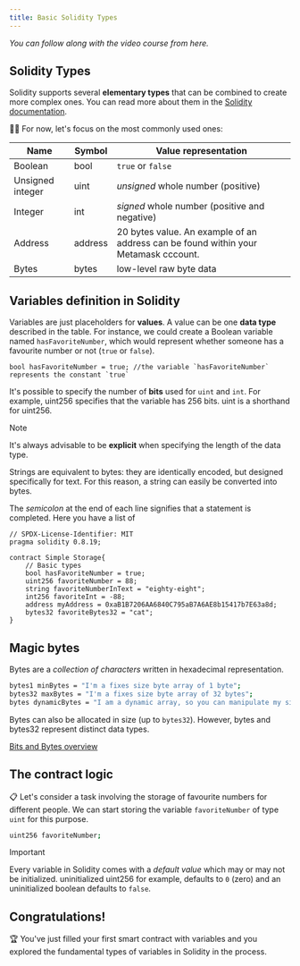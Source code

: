 ```yaml
---
title: Basic Solidity Types
---
```


_You can follow along with the video course from here._

## Solidity Types

Solidity supports several **elementary types** that can be combined to create more complex ones. You can read more about them in the [Solidity documentation](https://docs.soliditylang.org/en/v0.8.20/types.html#types).

🕵️‍♂️ For now, let's focus on the most commonly used ones:

| Name | Symbol | Value representation |
| ---- | ---- | ---- |
|Boolean |bool|`true` or `false`|
|Unsigned integer| uint| _unsigned_ whole number (positive) |
|Integer|int| _signed_ whole number (positive and negative)
|Address|address| 20 bytes value. An example of an address can be found within your Metamask cccount.
|Bytes|bytes| low-level raw byte data

## Variables definition in Solidity

Variables are just placeholders for **values**. A value can be one **data type** described in the table.  For instance, we could create a Boolean variable named `hasFavoriteNumber`, which would represent whether someone has a favourite number or not (`true` or `false`).

```solidity
bool hasFavoriteNumber = true; //the variable `hasFavoriteNumber` represents the constant `true`
```

It's possible to specify the number of **bits** used for `uint` and `int`. For example, uint256 specifies that the variable has 256 bits. uint is a shorthand for uint256.


> [!NOTE]
> It's always advisable to be **explicit** when specifying the length of the data type.

Strings are equivalent to bytes: they are identically encoded, but designed specifically for text. For this reason, a string can easily be converted into bytes.

The _semicolon_ at the end of each line signifies that a statement is completed. Here you have a list of 

```solidity
// SPDX-License-Identifier: MIT
pragma solidity 0.8.19;

contract Simple Storage{
    // Basic types
    bool hasFavoriteNumber = true;
    uint256 favoriteNumber = 88;
    string favoriteNumberInText = "eighty-eight";
    int256 favoriteInt = -88;
    address myAddress = 0xaB1B7206AA6840C795aB7A6AE8b15417b7E63a8d;
    bytes32 favoriteBytes32 = "cat";
}
```

## Magic bytes

Bytes are a _collection of characters_ written in hexadecimal representation.

```bash
bytes1 minBytes = "I'm a fixes size byte array of 1 byte";
bytes32 maxBytes = "I'm a fixes size byte array of 32 bytes";
bytes dynamicBytes = "I am a dynamic array, so you can manipulate my size";
```

Bytes can also be allocated in size (up to `bytes32`). However, bytes and bytes32 represent distinct data types.

[Bits and Bytes overview](https://www.youtube.com/watch?v=Dnd28lQHquU)

## The contract logic

📋 Let's consider a task involving the storage of favourite numbers for different people.
We can start storing the variable `favoriteNumber` of type `uint` for this purpose.

```bash
uint256 favoriteNumber;
```

> [!IMPORTANT]
> Every variable in Solidity comes with a _default value_ which may or may not be initialized.
> uninitialized uint256 for example, defaults to `0` (zero) and an uninitialized boolean defaults to `false`.

## Congratulations!

🏆 You've just filled your first smart contract with variables and you explored the fundamental types of variables in Solidity in the process.
